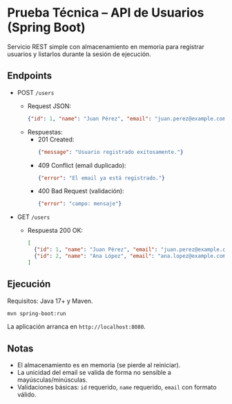 # Prueba Técnica – API de Usuarios (Spring Boot)

Servicio REST simple con almacenamiento en memoria para registrar usuarios y listarlos durante la sesión de ejecución.

## Endpoints

- POST `/users`
  - Request JSON:
    ```json
    {"id": 1, "name": "Juan Pérez", "email": "juan.perez@example.com"}
    ```
  - Respuestas:
    - 201 Created:
      ```json
      {"message": "Usuario registrado exitosamente."}
      ```
    - 409 Conflict (email duplicado):
      ```json
      {"error": "El email ya está registrado."}
      ```
    - 400 Bad Request (validación):
      ```json
      {"error": "campo: mensaje"}
      ```

- GET `/users`
  - Respuesta 200 OK:
    ```json
    [
      {"id": 1, "name": "Juan Pérez", "email": "juan.perez@example.com"},
      {"id": 2, "name": "Ana López", "email": "ana.lopez@example.com"}
    ]
    ```

## Ejecución

Requisitos: Java 17+ y Maven.

```bash
mvn spring-boot:run
```

La aplicación arranca en `http://localhost:8080`.

## Notas

- El almacenamiento es en memoria (se pierde al reiniciar).
- La unicidad del email se valida de forma no sensible a mayúsculas/minúsculas.
- Validaciones básicas: `id` requerido, `name` requerido, `email` con formato válido.


